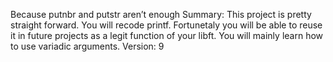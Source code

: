 Because putnbr and putstr aren’t enough
Summary: This project is pretty straight forward. You will recode printf. Fortunetaly you will be able to reuse it in future projects as a legit function of your libft. You will mainly learn how to use variadic arguments.
Version: 9
